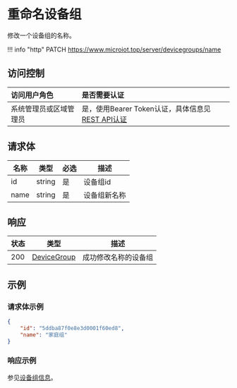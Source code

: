 # 重命名设备组

修改一个设备组的名称。

!!! info "http"
    PATCH https://www.microiot.top/server/devicegroups/name

## 访问控制

| 访问用户角色           | 是否需要认证                                 |
| :--------------------- | :------------------------------------------- |
| 系统管理员或区域管理员 | 是，使用Bearer Token认证，具体信息见[REST API认证](../api.md) |


## 请求体

| 名称 | 类型   | 必选 | 描述         |
| ---- | ------ | ---- | ------------ |
| id   | string | 是   | 设备组id     |
| name | string | 是   | 设备组新名称 |


## 响应

| 状态 | 类型                                         | 描述                 |
| ---- | -------------------------------------------- | -------------------- |
| 200  | [DeviceGroup](adddevicegroup.md#devicegroup) | 成功修改名称的设备组 |



## 示例

### 请求体示例

``` JSON
{
    "id": "5ddba87f0e8e3d0001f60ed8",
    "name": "家庭组"
}
```

### 响应示例

参见[设备组信息](adddevicegroup.md#_7)。

